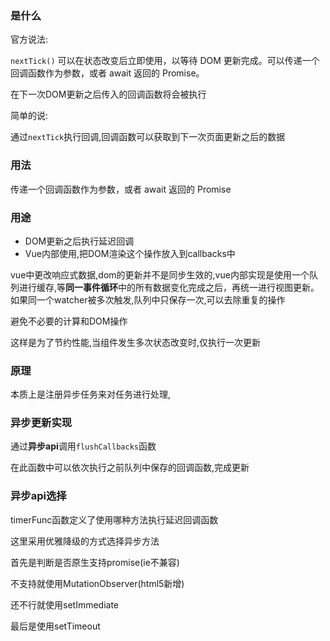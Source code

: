 ### 是什么

官方说法:

`nextTick()` 可以在状态改变后立即使用，以等待 DOM 更新完成。可以传递一个回调函数作为参数，或者 await 返回的 Promise。

在下一次DOM更新之后传入的回调函数将会被执行

简单的说:

通过`nextTick`执行回调,回调函数可以获取到下一次页面更新之后的数据

### 用法

传递一个回调函数作为参数，或者 await 返回的 Promise

### 用途

- DOM更新之后执行延迟回调
- Vue内部使用,把DOM渲染这个操作放入到callbacks中

vue中更改响应式数据,dom的更新并不是同步生效的,vue内部实现是使用一个队列进行缓存,等**同一事件循环**中的所有数据变化完成之后，再统一进行视图更新。如果同一个watcher被多次触发,队列中只保存一次,可以去除重复的操作

避免不必要的计算和DOM操作

这样是为了节约性能,当组件发生多次状态改变时,仅执行一次更新

### 原理

本质上是注册异步任务来对任务进行处理,

### 异步更新实现

通过**异步api**调用`flushCallbacks`函数

在此函数中可以依次执行之前队列中保存的回调函数,完成更新

### 异步api选择

timerFunc函数定义了使用哪种方法执行延迟回调函数

这里采用优雅降级的方式选择异步方法

首先是判断是否原生支持promise(ie不兼容)

不支持就使用MutationObserver(html5新增)

还不行就使用setImmediate

最后是使用setTimeout

